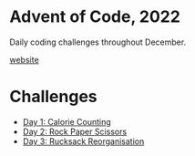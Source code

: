 # Advent of Code, 2022

Daily coding challenges throughout December.

[website](https://adventofcode.com/2022)

# Challenges

 - [Day 1: Calorie Counting](aoc01)
 - [Day 2: Rock Paper Scissors](aoc02)
 - [Day 3: Rucksack Reorganisation](aoc03)
